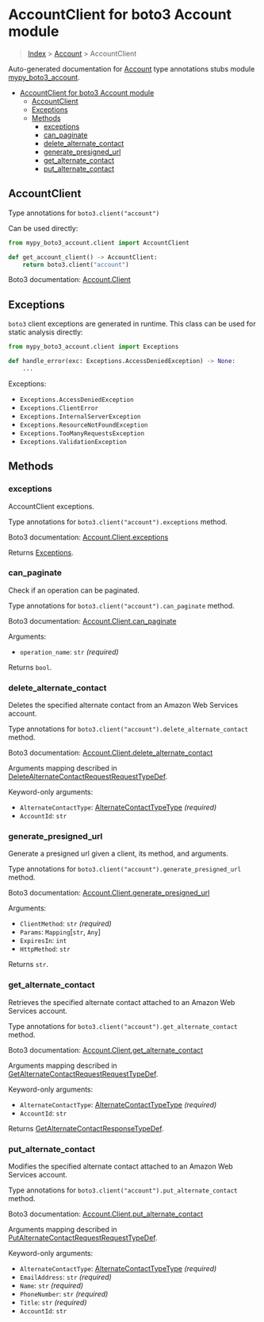 # AccountClient for boto3 Account module

> [Index](..) > [Account](.) > AccountClient

Auto-generated documentation for
[Account](https://boto3.amazonaws.com/v1/documentation/api/latest/reference/services/account.html#Account)
type annotations stubs module
[mypy_boto3_account](https://pypi.org/project/mypy-boto3-account/).

- [AccountClient for boto3 Account module](#accountclient-for-boto3-account-module)
  - [AccountClient](#accountclient)
  - [Exceptions](#exceptions)
  - [Methods](#methods)
    - [exceptions](#exceptions)
    - [can_paginate](#can_paginate)
    - [delete_alternate_contact](#delete_alternate_contact)
    - [generate_presigned_url](#generate_presigned_url)
    - [get_alternate_contact](#get_alternate_contact)
    - [put_alternate_contact](#put_alternate_contact)

## AccountClient

Type annotations for `boto3.client("account")`

Can be used directly:

```python
from mypy_boto3_account.client import AccountClient

def get_account_client() -> AccountClient:
    return boto3.client("account")
```

Boto3 documentation:
[Account.Client](https://boto3.amazonaws.com/v1/documentation/api/latest/reference/services/account.html#Account.Client)

## Exceptions

`boto3` client exceptions are generated in runtime. This class can be used for
static analysis directly:

```python
from mypy_boto3_account.client import Exceptions

def handle_error(exc: Exceptions.AccessDeniedException) -> None:
    ...
```

Exceptions:

- `Exceptions.AccessDeniedException`
- `Exceptions.ClientError`
- `Exceptions.InternalServerException`
- `Exceptions.ResourceNotFoundException`
- `Exceptions.TooManyRequestsException`
- `Exceptions.ValidationException`

## Methods

### exceptions

AccountClient exceptions.

Type annotations for `boto3.client("account").exceptions` method.

Boto3 documentation:
[Account.Client.exceptions](https://boto3.amazonaws.com/v1/documentation/api/latest/reference/services/account.html#Account.Client.exceptions)

Returns [Exceptions](#exceptions).

### can_paginate

Check if an operation can be paginated.

Type annotations for `boto3.client("account").can_paginate` method.

Boto3 documentation:
[Account.Client.can_paginate](https://boto3.amazonaws.com/v1/documentation/api/latest/reference/services/account.html#Account.Client.can_paginate)

Arguments:

- `operation_name`: `str` *(required)*

Returns `bool`.

### delete_alternate_contact

Deletes the specified alternate contact from an Amazon Web Services account.

Type annotations for `boto3.client("account").delete_alternate_contact` method.

Boto3 documentation:
[Account.Client.delete_alternate_contact](https://boto3.amazonaws.com/v1/documentation/api/latest/reference/services/account.html#Account.Client.delete_alternate_contact)

Arguments mapping described in
[DeleteAlternateContactRequestRequestTypeDef](./type_defs.md#deletealternatecontactrequestrequesttypedef).

Keyword-only arguments:

- `AlternateContactType`:
  [AlternateContactTypeType](./literals.md#alternatecontacttypetype)
  *(required)*
- `AccountId`: `str`

### generate_presigned_url

Generate a presigned url given a client, its method, and arguments.

Type annotations for `boto3.client("account").generate_presigned_url` method.

Boto3 documentation:
[Account.Client.generate_presigned_url](https://boto3.amazonaws.com/v1/documentation/api/latest/reference/services/account.html#Account.Client.generate_presigned_url)

Arguments:

- `ClientMethod`: `str` *(required)*
- `Params`: `Mapping`\[`str`, `Any`\]
- `ExpiresIn`: `int`
- `HttpMethod`: `str`

Returns `str`.

### get_alternate_contact

Retrieves the specified alternate contact attached to an Amazon Web Services
account.

Type annotations for `boto3.client("account").get_alternate_contact` method.

Boto3 documentation:
[Account.Client.get_alternate_contact](https://boto3.amazonaws.com/v1/documentation/api/latest/reference/services/account.html#Account.Client.get_alternate_contact)

Arguments mapping described in
[GetAlternateContactRequestRequestTypeDef](./type_defs.md#getalternatecontactrequestrequesttypedef).

Keyword-only arguments:

- `AlternateContactType`:
  [AlternateContactTypeType](./literals.md#alternatecontacttypetype)
  *(required)*
- `AccountId`: `str`

Returns
[GetAlternateContactResponseTypeDef](./type_defs.md#getalternatecontactresponsetypedef).

### put_alternate_contact

Modifies the specified alternate contact attached to an Amazon Web Services
account.

Type annotations for `boto3.client("account").put_alternate_contact` method.

Boto3 documentation:
[Account.Client.put_alternate_contact](https://boto3.amazonaws.com/v1/documentation/api/latest/reference/services/account.html#Account.Client.put_alternate_contact)

Arguments mapping described in
[PutAlternateContactRequestRequestTypeDef](./type_defs.md#putalternatecontactrequestrequesttypedef).

Keyword-only arguments:

- `AlternateContactType`:
  [AlternateContactTypeType](./literals.md#alternatecontacttypetype)
  *(required)*
- `EmailAddress`: `str` *(required)*
- `Name`: `str` *(required)*
- `PhoneNumber`: `str` *(required)*
- `Title`: `str` *(required)*
- `AccountId`: `str`
